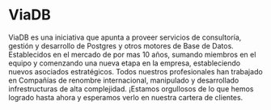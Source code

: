 # ViaDB 

ViaDB es una iniciativa que apunta a proveer servicios de consultoría, gestión y desarrollo de Postgres y otros motores de Base de Datos. 
Establecidos en el mercado de por mas 10 años, sumando miembros en el equipo y comenzando una nueva etapa en la empresa, estableciendo 
nuevos asociados estratégicos. Todos nuestros profesionales han trabajado en Compañías de renombre internacional, manipulado y desarrollado 
infrestructuras de alta complejidad. ¡Estamos orgullosos de lo que hemos logrado hasta ahora y esperamos verlo en nuestra cartera de clientes.
